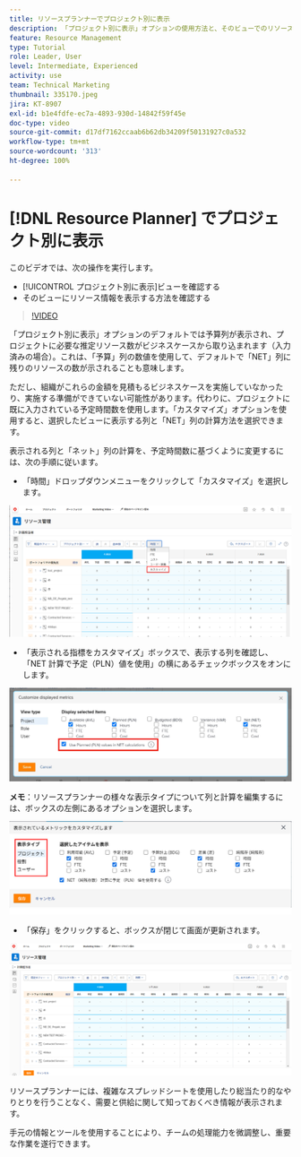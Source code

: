 ```yaml
---
title: リソースプランナーでプロジェクト別に表示
description: 「プロジェクト別に表示」オプションの使用方法と、そのビューでのリソース情報を表示する方法について説明します。
feature: Resource Management
type: Tutorial
role: Leader, User
level: Intermediate, Experienced
activity: use
team: Technical Marketing
thumbnail: 335170.jpeg
jira: KT-8907
exl-id: b1e4fdfe-ec7a-4893-930d-14842f59f45e
doc-type: video
source-git-commit: d17df7162ccaab6b62db34209f50131927c0a532
workflow-type: tm+mt
source-wordcount: '313'
ht-degree: 100%

---
```


# [!DNL Resource Planner] でプロジェクト別に表示

このビデオでは、次の操作を実行します。

* [!UICONTROL プロジェクト別に表示]ビューを確認する
* そのビューにリソース情報を表示する方法を確認する

>[!VIDEO](https://video.tv.adobe.com/v/335170/?quality=12&learn=on&enablevpops)

「プロジェクト別に表示」オプションのデフォルトでは予算列が表示され、プロジェクトに必要な推定リソース数がビジネスケースから取り込まれます（入力済みの場合）。これは、「予算」列の数値を使用して、デフォルトで「NET」列に残りのリソースの数が示されることも意味します。

ただし、組織がこれらの金額を見積もるビジネスケースを実施していなかったり、実施する準備ができていない可能性があります。代わりに、プロジェクトに既に入力されている予定時間数を使用します。「カスタマイズ」オプションを使用すると、選択したビューに表示する列と「NET」列の計算方法を選択できます。

表示される列と「ネット」列の計算を、予定時間数に基づくように変更するには、次の手順に従います。

* 「時間」ドロップダウンメニューをクリックして「カスタマイズ」を選択します。

![ドロップダウンメニューの「カスタマイズ」オプション](assets/NetHours01.png)

* 「表示される指標をカスタマイズ」ボックスで、表示する列を確認し、「NET 計算で予定（PLN）値を使用」の横にあるチェックボックスをオンにします。

![「NET 計算」オプションで予定値を使用](assets/NetHours02.png)

**メモ**：リソースプランナーの様々な表示タイプについて列と計算を編集するには、ボックスの左側にあるオプションを選択します。

![表示タイプのオプション](assets/NetHours03.jpg)

* 「保存」をクリックすると、ボックスが閉じて画面が更新されます。

![リソースプランナーツール](assets/NetHours04.jpg)

リソースプランナーには、複雑なスプレッドシートを使用したり総当たり的なやりとりを行うことなく、需要と供給に関して知っておくべき情報が表示されます。

手元の情報とツールを使用することにより、チームの処理能力を微調整し、重要な作業を遂行できます。
